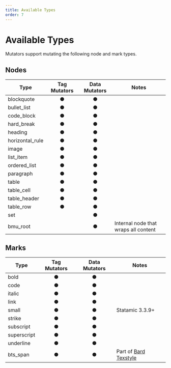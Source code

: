 ```yaml
---
title: Available Types
order: 7
---
```


# Available Types

Mutators support mutating the following node and mark types.

## Nodes

| Type                  | Tag Mutators | Data Mutators | Notes |
| --------------------- | :----------: | :-----------: | ----- |
| blockquote            | ●            | ●             |       |
| bullet_list           | ●            | ●             |       |
| code_block            | ●            | ●             |       |
| hard_break            | ●            | ●             |       |
| heading               | ●            | ●             |       |
| horizontal_rule       | ●            | ●             |       |
| image                 | ●            | ●             |       |
| list_item             | ●            | ●             |       |
| ordered_list          | ●            | ●             |       |
| paragraph             | ●            | ●             |       |
| table                 | ●            | ●             |       |
| table_cell            | ●            | ●             |       |
| table_header          | ●            | ●             |       |
| table_row             | ●            | ●             |       |
| set                   |              | ●             |       |
| bmu_root              |              | ●             | Internal node that wraps all content |

## Marks

| Type                  | Tag Mutators | Data Mutators | Notes |
| --------------------- | :----------: | :-----------: | ----- |
| bold                  | ●            | ●             |       |
| code                  | ●            | ●             |       |
| italic                | ●            | ●             |       |
| link                  | ●            | ●             |       |
| small                 | ●            | ●             | Statamic 3.3.9+ |
| strike                | ●            | ●             |       |
| subscript             | ●            | ●             |       |
| superscript           | ●            | ●             |       |
| underline             | ●            | ●             |       |
| bts_span              | ●            | ●             | Part of [Bard Texstyle](https://github.com/jacksleight/statamic-bard-texstyle) |